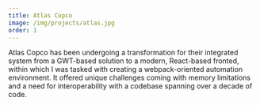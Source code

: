 ```yaml
---
title: Atlas Copco
image: /img/projects/atlas.jpg
order: 1
---
```


Atlas Copco has been undergoing a transformation for their integrated system from a GWT-based solution to a modern, React-based fronted, within which I was tasked with creating a webpack-oriented automation environment. It offered unique challenges coming with memory limitations and a need for interoperability with a codebase spanning over a decade of code.